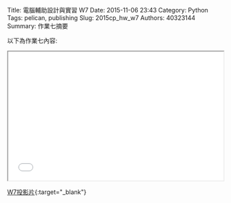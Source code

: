Title: 電腦輔助設計與實習  W7
Date: 2015-11-06 23:43
Category: Python
Tags: pelican, publishing
Slug: 2015cp_hw_w7
Authors: 40323144
Summary: 作業七摘要

以下為作業七內容:

<iframe src="40323144_cp_w7_p.html" width="500" height="300"></iframe>

[W7投影片](40323144_cp_w7_p.html){:target="_blank"}



